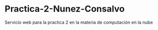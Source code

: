 # Practica-2-Nunez-Consalvo
Servicio web para la practica 2 en la materia de computación en la nube
